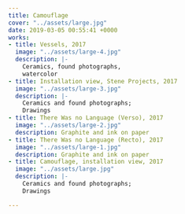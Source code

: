 ```yaml
---
title: Camouflage
cover: "../assets/large.jpg"
date: 2019-03-05 00:55:41 +0000
works:
- title: Vessels, 2017
  image: "../assets/large-4.jpg"
  description: |-
    Ceramics, found photographs,
    watercolor
- title: Installation view, Stene Projects, 2017
  image: "../assets/large-3.jpg"
  description: |-
    Ceramics and found photographs;
    Drawings
- title: There Was no Language (Verso), 2017
  image: "../assets/large-2.jpg"
  description: Graphite and ink on paper
- title: There Was no Language (Recto), 2017
  image: "../assets/large-1.jpg"
  description: Graphite and ink on paper
- title: Camouflage, installation view, 2017
  image: "../assets/large.jpg"
  description: |-
    Ceramics and found photographs;
    Drawings

---
```

